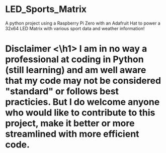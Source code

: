 # LED_Sports_Matrix
A python project using a Raspberry Pi Zero with an Adafruit Hat to power a 32x64 LED Matrix with various sport data and weather information!

<h1> Disclaimer <\h1>
I am in no way a professional at coding in Python (still learning) and am well aware that my code may not be considered "standard" or follows best practicies. But I do welcome anyone who would like to contribute to this project, make it better or more streamlined with more efficient code.
